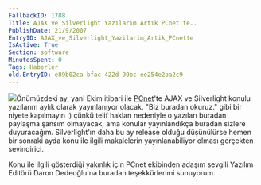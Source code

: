 ```yaml
---
FallbackID: 1788
Title: AJAX ve Silverlight Yazılarım Artık PCnet'te..
PublishDate: 21/9/2007
EntryID: AJAX_ve_Silverlight_Yazilarim_Artik_PCnette
IsActive: True
Section: software
MinutesSpent: 0
Tags: Haberler
old.EntryID: e89b02ca-bfac-422d-99bc-ee254e2ba2c9
---
```

![](http://cdn.daron.yondem.com/assets/1788/pcnet.png)Önümüzdeki ay,
yani Ekim itibari ile [PCnet](http://www.pcnet.com.tr)'te AJAX ve
Silverlight konulu yazılarım aylık olarak yayınlanıyor olacak. "Biz
buradan okuruz." gibi bir niyete kapılmayın :) çünkü telif hakları
nedeniyle o yazıları buradan paylaşma şansım olmayacak, ama konular
yayınlandıkça buradan sizlere duyuracağım. Silverlight'ın daha bu ay
release olduğu düşünülürse hemen bir sonraki ayda konu ile ilgili
makalelerin yayınlanabiliyor olması gerçekten sevindirici.

Konu ile ilgili gösterdiği yakınlık için PCnet ekibinden adaşım sevgili
Yazılım Editörü Daron Dedeoğlu'na buradan teşekkürlerimi sunuyorum.


